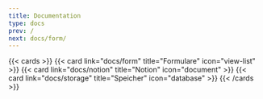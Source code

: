 ```yaml
---
title: Documentation
type: docs
prev: /
next: docs/form/
---
```


{{< cards >}}
{{< card link="docs/form" title="Formulare" icon="view-list" >}}
    {{< card link="docs/notion" title="Notion" icon="document" >}}
    {{< card link="docs/storage" title="Speicher" icon="database" >}}
{{< /cards >}}
